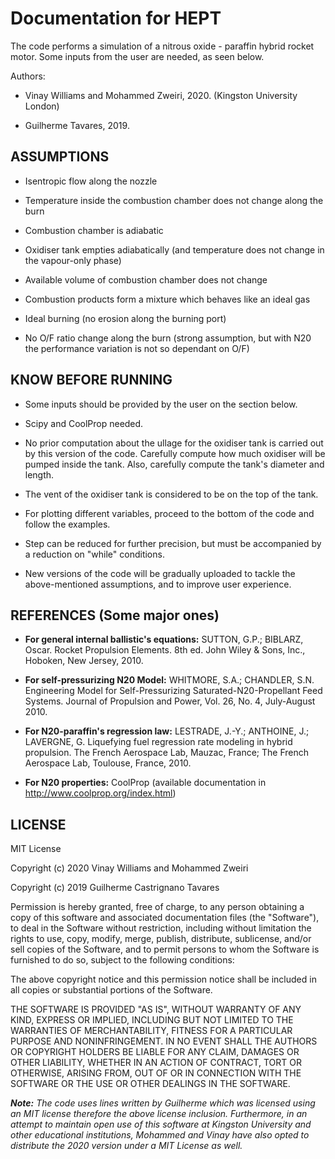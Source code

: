 # Documentation for HEPT

The code performs a simulation of a nitrous oxide - paraffin hybrid rocket motor. Some inputs from the user are needed, as seen below. 

Authors: 

- Vinay Williams and Mohammed Zweiri, 2020. (Kingston University London)

- Guilherme Tavares, 2019.


## ASSUMPTIONS

- Isentropic flow along the nozzle

- Temperature inside the combustion chamber does not change along the
  burn

- Combustion chamber is adiabatic

- Oxidiser tank empties adiabatically (and temperature does not change in the vapour-only phase)

- Available volume of combustion chamber does not change

- Combustion products form a mixture which behaves like an ideal gas

- Ideal burning (no erosion along the burning port)

- No O/F ratio change along the burn (strong assumption, but with N20 the performance variation is not so dependant on O/F)

## KNOW BEFORE RUNNING

- Some inputs should be provided by the user on the section below.

- Scipy and CoolProp needed.

- No prior computation about the ullage for the oxidiser tank is carried out by this version of the code. Carefully compute how much         oxidiser will be pumped inside the tank. Also, carefully compute the tank's diameter and length.

- The vent of the oxidiser tank is considered to be on the top of the tank.

- For plotting different variables, proceed to the bottom of the code and follow the examples.

- Step can be reduced for further precision, but must be accompanied by a reduction on "while" conditions.

- New versions of the code will be gradually uploaded to tackle the above-mentioned assumptions, and to improve user experience.

## REFERENCES (Some major ones)

- **For general internal ballistic's equations:** SUTTON, G.P.; BIBLARZ, Oscar. Rocket Propulsion Elements. 8th ed. John Wiley & Sons, Inc., Hoboken, New Jersey, 2010.

- **For self-pressurizing N20 Model:** WHITMORE, S.A.; CHANDLER, S.N. Engineering Model for Self-Pressurizing Saturated-N20-Propellant Feed Systems. Journal of Propulsion and Power, Vol. 26, No. 4, July-August 2010.

- **For N20-paraffin's regression law:** LESTRADE, J.-Y.; ANTHOINE, J.; LAVERGNE, G. Liquefying fuel regression rate modeling in hybrid propulsion. The French Aerospace Lab, Mauzac, France; The French Aerospace Lab, Toulouse, France, 2010.

- **For N20 properties:** CoolProp (available documentation in http://www.coolprop.org/index.html)

## LICENSE

MIT License

Copyright (c) 2020 Vinay Williams and Mohammed Zweiri

Copyright (c) 2019 Guilherme Castrignano Tavares

Permission is hereby granted, free of charge, to any person obtaining a copy
of this software and associated documentation files (the "Software"), to deal
in the Software without restriction, including without limitation the rights
to use, copy, modify, merge, publish, distribute, sublicense, and/or sell
copies of the Software, and to permit persons to whom the Software is
furnished to do so, subject to the following conditions:

The above copyright notice and this permission notice shall be included in all
copies or substantial portions of the Software.

THE SOFTWARE IS PROVIDED "AS IS", WITHOUT WARRANTY OF ANY KIND, EXPRESS OR
IMPLIED, INCLUDING BUT NOT LIMITED TO THE WARRANTIES OF MERCHANTABILITY,
FITNESS FOR A PARTICULAR PURPOSE AND NONINFRINGEMENT. IN NO EVENT SHALL THE
AUTHORS OR COPYRIGHT HOLDERS BE LIABLE FOR ANY CLAIM, DAMAGES OR OTHER
LIABILITY, WHETHER IN AN ACTION OF CONTRACT, TORT OR OTHERWISE, ARISING FROM,
OUT OF OR IN CONNECTION WITH THE SOFTWARE OR THE USE OR OTHER DEALINGS IN THE
SOFTWARE.

***Note:*** *The code uses lines written by Guilherme which was licensed using an MIT 
      license therefore the above license inclusion. Furthermore, in an attempt
      to maintain open use of this software at Kingston University and other educational institutions,
      Mohammed and Vinay have also opted to distribute the 2020 version under a MIT License as well.*
